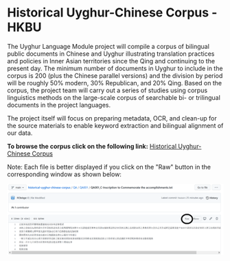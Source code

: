 # Historical Uyghur-Chinese Corpus - HKBU
<p>The Uyghur Language Module project will compile a corpus of bilingual public documents in Chinese and Uyghur illustrating translation practices and policies in Inner Asian territories since the Qing and continuing to the present day. The minimum number of documents in Uyghur to include in the corpus is 200 (plus the Chinese parallel versions) and the division by period will be roughly 50% modern, 30% Republican, and 20% Qing. Based on the corpus, the project team will carry out a series of studies using corpus linguistics methods on the large-scale corpus of searchable bi- or trilingual documents in the project languages.</p>
The project itself will focus on preparing metadata, OCR, and clean-up for the source materials to enable keyword extraction and bilingual alignment of our data.


<b>To browse the corpus click on the following link:</b>
<a href="https://htmlpreview.github.io/?https://github.com/HKBUproject/historical-uyghur-chinese-corpus/blob/main/Metadata_Final_19_10_div_centered.html" target="_blank" rel="noopener noreferrer">Historical Uyghur-Chinese Corpus</a>

Note: Each file is better displayed if you click on the "Raw" button in the corresponding window as shown below:

<img src="/images/Raw_GitHub.png">
